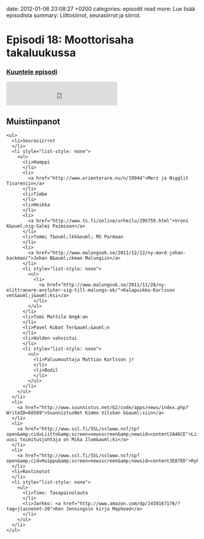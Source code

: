 date: 2012-01-06 23:08:27 +0200
categories: episodit
read more: Lue lis&auml;&auml; episodista
summary: Liittosiirrot, seurasiirrot ja siirrot.

# Episodi 18: Moottorisaha takaluukussa

### [Kuuntele episodi](http://podcast.raskaasti.fi/3233/38553-episodi-18-moottorisaha-takaluukussa)
<iframe src="http://www.facebook.com/plugins/likebox.php?href=http%3A%2F%2Fwww.facebook.com%2Fpages%2FRaskaasti%2F164707666913459&amp;width=292&amp;colorscheme=dark&amp;show_faces=false&amp;stream=false&amp;header=false&amp;height=62" scrolling="no" frameborder="0" style="border:none; overflow:hidden; width:292px; height:62px;" allowTransparency="true">
</iframe>

<h2>
  Muistiinpanot
</h2>

    <ul>
      <li>Seurasiirrot
      </li>
      <li style="list-style: none">
        <ul>
          <li>Hamppi
          </li>
          <li>
            <a href="http://www.orienterare.nu/n/19944">Merz ja Nigglit Tisareniin</a>
          </li>
          <li>Timbe
          </li>
          <li>Heikka
          </li>
          <li>
            <a href="http://www.ts.fi/online/urheilu/295759.html">Vroni K&ouml;nig-Salmi Paimioon</a>
          </li>
          <li>Tommi T&ouml;lkk&ouml; MS Parmaan
          </li>
          <li>
            <a href="http://www.malungsok.se/2011/12/12/ny-mard-johan-backman/">Johan B&auml;ckman Malungiin</a>
          </li>
          <li style="list-style: none">
            <ul>
              <li>
                <a href="http://www.malungsok.se/2011/11/28/ny-elittranare-ansluter-sig-till-malungs-ok/">Kalapuikko-Karlsson vet&auml;j&auml;ksi</a>
              </li>
            </ul>
          </li>
          <li>Tomi Mattila AngA:an
          </li>
          <li>Pavel Kubat Ter&auml;&auml;n
          </li>
          <li>Halden vahvistui
          </li>
          <li style="list-style: none">
            <ul>
              <li>Paluumuuttaja Mattias Karlsson jr
              </li>
              <li>Bodil
              </li>
            </ul>
          </li>
        </ul>
      </li>
      <li>
        <a href="http://www.suunnistus.net/G2/code/apps/news/index.php?WriteID=68589">SuunnistusNet Kimmo Vilskan k&auml;siin</a>
      </li>
      <li>
        <a href="http://www.ssl.fi/SSL/sslwww.nsf/sp?open&amp;cid=Liitto&amp;screen=newsscreen&amp;newsid=content2A46CE">Liiton uusi toimitusjohtaja on Mika Ilom&auml;ki</a>
      </li>
      <li>
        <a href="http://www.ssl.fi/SSL/sslwww.nsf/sp?open&amp;cid=Huippu&amp;screen=newsscreen&amp;newsid=content3E87ED">Ryhm&auml;valinnat</a>
      </li>
      <li>Rastinotot
      </li>
      <li style="list-style: none">
        <ul>
          <li>Timo: Tasapainolauta
          </li>
          <li>Jarkko: <a href="http://www.amazon.com/dp/1439167176/?tag=jlainenet-20">Ken Jenningsin kirja Maphead</a>
          </li>
        </ul>
      </li>
    </ul>


